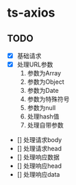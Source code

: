 # ts-axios

## TODO

- [x] 基础请求
- [x] 处理URL参数
  1. 参数为Array
  2. 参数为Object
  3. 参数为Date
  4. 参数为特殊符号
  5. 参数为null
  6. 处理hash值
  7. 处理自带参数
- [] 处理请求body
- [] 处理请求head
- [] 处理响应数据
- [] 处理响应head
- [] 处理响应data
